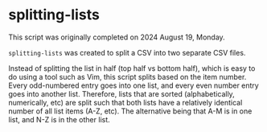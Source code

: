 # splitting-lists

This script was originally completed on 2024 August 19, Monday.

`splitting-lists` was created to split a CSV into two separate CSV files.

Instead of splitting the list in half (top half vs bottom half), which is easy to do using a tool such as Vim, this script splits based on the item number. Every odd-numbered entry goes into one list, and every even number entry goes into another list. Therefore, lists that are sorted (alphabetically, numerically, etc) are split such that both lists have a relatively identical number of all list items (A-Z, etc). The alternative being that A-M is in one list, and N-Z is in the other list.
